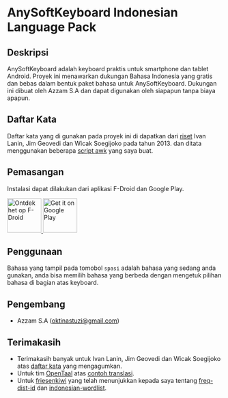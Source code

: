 # AnySoftKeyboard Indonesian Language Pack

## Deskripsi

AnySoftKeyboard adalah keyboard praktis untuk smartphone dan tablet
Android. Proyek ini menawarkan dukungan Bahasa Indonesia yang gratis dan
bebas dalam bentuk paket bahasa untuk AnySoftKeyboard. Dukungan ini
dibuat oleh Azzam S.A dan dapat digunakan oleh siapapun tanpa biaya apapun.

## Daftar Kata

Daftar kata yang di gunakan pada proyek ini di dapatkan dari [riset](https://github.com/ardwort/freq-dist-id)
Ivan Lanin, Jim Geovedi dan Wicak Soegijoko pada tahun 2013. dan ditata menggunakan
beberapa [script awk](https://github.com/azzamsa/ask-words-id) yang saya buat.

## Pemasangan

Instalasi dapat dilakukan dari aplikasi F-Droid dan Google Play.

<a href="https://f-droid.org/packages/com.anysoftkeyboard.languagepack.dutch">
    <!--img src="https://f-droid.org/badge/get-it-on.png"
         alt="Get it on F-Droid" height="80"-->
    <img src="https://gitlab.com/fdroid/artwork/raw/master/badge/get-it-on.png"
         alt="Ontdek het op F-Droid" height="80">
</a>

<a href="https://play.google.com/store/apps/details?id=com.anysoftkeyboard.languagepack.dutch">
    <img src="https://play.google.com/intl/en_us/badges/images/generic/en_badge_web_generic.png"
         alt="Get it on Google Play" height="80">
</a>

## Penggunaan

Bahasa yang tampil pada tomobol `spasi` adalah bahasa yang sedang anda gunakan, anda bisa
memilih bahasa yang berbeda dengan mengetuk pilihan bahasa di bagian atas keyboard.

## Pengembang

- Azzam S.A (oktinastuzi@gmail.com)

## Terimakasih

- Terimakasih banyak untuk Ivan Lanin, Jim Geovedi dan Wicak Soegijoko atas [daftar kata](https://github.com/ardwort/freq-dist-id/) yang mengagumkan.
- Untuk tim [OpenTaal](https://github.com/OpenTaal) atas [contoh translasi](https://github.com/OpenTaal/LanguagePack/tree/Dutch).
- Untuk [friesenkiwi](https://github.com/friesenkiwi) yang telah menunjukkan kepada saya tentang [freq-dist-id](https://github.com/ardwort/freq-dist-id/) dan [indonesian-wordlist](https://github.com/geovedi/indonesian-wordlist).
